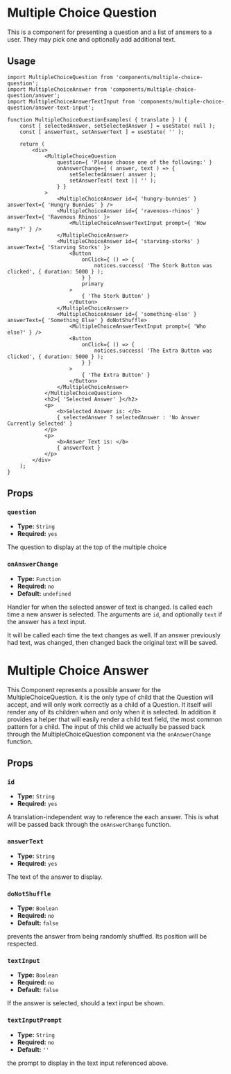 <!-- @format -->

# Multiple Choice Question

This is a component for presenting a question and a list of answers to a user. They may pick one and optionally add additional text.

## Usage

```es6
import MultipleChoiceQuestion from 'components/multiple-choice-question';
import MultipleChoiceAnswer from 'components/multiple-choice-question/answer';
import MultipleChoiceAnswerTextInput from 'components/multiple-choice-question/answer-text-input';

function MultipleChoiceQuestionExamples( { translate } ) {
	const [ selectedAnswer, setSelectedAnswer ] = useState( null );
	const [ answerText, setAnswerText ] = useState( '' );

	return (
		<div>
			<MultipleChoiceQuestion
				question={ 'Please choose one of the following:' }
				onAnswerChange={ ( answer, text ) => {
					setSelectedAnswer( answer );
					setAnswerText( text || '' );
				} }
			>
				<MultipleChoiceAnswer id={ 'hungry-bunnies' } answerText={ 'Hungry Bunnies' } />
				<MultipleChoiceAnswer id={ 'ravenous-rhinos' } answerText={ 'Ravenous Rhinos' }>
					<MultipleChoiceAnswerTextInput prompt={ 'How many?' } />
				</MultipleChoiceAnswer>
				<MultipleChoiceAnswer id={ 'starving-storks' } answerText={ 'Starving Storks' }>
					<Button
						onClick={ () => {
							notices.success( 'The Stork Button was clicked', { duration: 5000 } );
						} }
						primary
					>
						{ 'The Stork Button' }
					</Button>
				</MultipleChoiceAnswer>
				<MultipleChoiceAnswer id={ 'something-else' } answerText={ 'Something Else' } doNotShuffle>
					<MultipleChoiceAnswerTextInput prompt={ 'Who else?' } />
					<Button
						onClick={ () => {
							notices.success( 'The Extra Button was clicked', { duration: 5000 } );
						} }
					>
						{ 'The Extra Button' }
					</Button>
				</MultipleChoiceAnswer>
			</MultipleChoiceQuestion>
			<h2>{ 'Selected Answer' }</h2>
			<p>
				<b>Selected Answer is: </b>
				{ selectedAnswer ? selectedAnswer : 'No Answer Currently Selected' }
			</p>
			<p>
				<b>Answer Text is: </b>
				{ answerText }
			</p>
		</div>
	);
}
```

## Props

### `question`

- **Type:** `String`
- **Required:** `yes`

The question to display at the top of the multiple choice

### `onAnswerChange`

- **Type:** `Function`
- **Required:** `no`
- **Default:** `undefined`

Handler for when the selected answer of text is changed. Is called each time a new answer is selected. The arguments are `id`, and optionally `text` if the answer has a text input.

It will be called each time the text changes as well. If an answer previously had text, was changed, then changed back the original text will be saved.

# Multiple Choice Answer

This Component represents a possible answer for the MultipleChoiceQuestion. it is the only type of child that the Question will accept, and will only work correctly as a child of a Question. It itself will render any of its children when and only when it is selected. In addition it provides a helper that will easily render a child text field, the most common pattern for a child. The input of this child we actually be passed back through the MultipleChoiceQuestion component via the `onAnswerChange` function.

## Props

### `id`

- **Type:** `String`
- **Required:** `yes`

A translation-independent way to reference the each answer. This is what will be passed back through the `onAnswerChange` function.

### `answerText`

- **Type:** `String`
- **Required:** `yes`

The text of the answer to display.

### `doNotShuffle`

- **Type:** `Boolean`
- **Required:** `no`
- **Default:** `false`

prevents the answer from being randomly shuffled. Its position will be respected.

### `textInput`

- **Type:** `Boolean`
- **Required:** `no`
- **Default:** `false`

If the answer is selected, should a text input be shown.

### `textInputPrompt`

- **Type:** `String`
- **Required:** `no`
- **Default:** `''`

the prompt to display in the text input referenced above.
